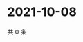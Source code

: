 # 2021-10-08

共 0 条

<!-- BEGIN WEIBO -->
<!-- 最后更新时间 Fri Oct 08 2021 21:10:43 GMT+0800 (China Standard Time) -->

<!-- END WEIBO -->
